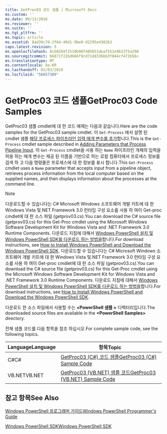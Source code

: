 ```yaml
---
title: GetProc03 코드 샘플 | Microsoft Docs
ms.custom: ''
ms.date: 09/13/2016
ms.reviewer: ''
ms.suite: ''
ms.tgt_pltfrm: ''
ms.topic: article
ms.assetid: 8ad39c7d-2f64-49d1-9be0-d2295e4302b3
caps.latest.revision: 5
ms.openlocfilehash: 8cb02b9f2510b90f405651deaf551e9622f5a298
ms.sourcegitcommit: b6871f21bd666f9cd71dd336bb3f844cf472b56c
ms.translationtype: MT
ms.contentlocale: ko-KR
ms.lasthandoff: 02/03/2019
ms.locfileid: "56857309"
---
```

# <a name="getproc03-code-samples"></a><span data-ttu-id="312f3-102">GetProc03 코드 샘플</span><span class="sxs-lookup"><span data-stu-id="312f3-102">GetProc03 Code Samples</span></span>

<span data-ttu-id="312f3-103">GetProc03 샘플 cmdlet에 대 한 코드 예제는 다음과 같습니다.</span><span class="sxs-lookup"><span data-stu-id="312f3-103">Here are the code samples for the GetProc03 sample cmdlet.</span></span> <span data-ttu-id="312f3-104">이 `Get-Process` 에서 설명 된 cmdlet 샘플 [해당 프로세스 파이프라인 입력 매개 변수를 추가](../cmdlet/adding-parameters-that-process-pipeline-input.md)합니다.</span><span class="sxs-lookup"><span data-stu-id="312f3-104">This is the `Get-Process` cmdlet sample described in [Adding Parameters that Process Pipeline Input](../cmdlet/adding-parameters-that-process-pipeline-input.md).</span></span> <span data-ttu-id="312f3-105">이 `Get-Process` cmdlet을 사용 하는 `Name` 파이프라인 개체의 입력을 허용 하는 매개 변수는 제공 된 이름을 기반으로 하는 로컬 컴퓨터에서 프로세스 정보를 검색 하 고 다음 명령줄은 프로세스에 대 한 정보를 표시 합니다.</span><span class="sxs-lookup"><span data-stu-id="312f3-105">This `Get-Process` cmdlet uses a `Name` parameter that accepts input from a pipeline object, retrieves process information from the local computer based on the supplied names, and then displays information about the processes at the command line.</span></span>

> [!NOTE]
> <span data-ttu-id="312f3-106">다운로드할 수 있습니다는 C# Microsoft Windows 소프트웨어 개발 키트에 대 한 Windows Vista 및.NET Framework 3.0 런타임 구성 요소를 사용 하 여이 Get-proc cmdlet에 대 한 소스 파일 (getprov03.cs).</span><span class="sxs-lookup"><span data-stu-id="312f3-106">You can download the C# source file (getprov03.cs) for this Get-Proc cmdlet using the Microsoft Windows Software Development Kit for Windows Vista and .NET Framework 3.0 Runtime Components.</span></span> <span data-ttu-id="312f3-107">다운로드 지침에 대해서 [Windows PowerShell 설치 및 Windows PowerShell SDK를 다운로드 하는 방법을](/powershell/developer/installing-the-windows-powershell-sdk)합니다.</span><span class="sxs-lookup"><span data-stu-id="312f3-107">For download instructions, see [How to Install Windows PowerShell and Download the Windows PowerShell SDK](/powershell/developer/installing-the-windows-powershell-sdk).</span></span>
> <span data-ttu-id="312f3-108">다운로드할 수 있습니다는 C# Microsoft Windows 소프트웨어 개발 키트에 대 한 Windows Vista 및.NET Framework 3.0 런타임 구성 요소를 사용 하 여이 Get-proc cmdlet에 대 한 소스 파일 (getprov03.cs).</span><span class="sxs-lookup"><span data-stu-id="312f3-108">You can download the C# source file (getprov03.cs) for this Get-Proc cmdlet using the Microsoft Windows Software Development Kit for Windows Vista and .NET Framework 3.0 Runtime Components.</span></span> <span data-ttu-id="312f3-109">다운로드 지침에 대해서 [Windows PowerShell 설치 및 Windows PowerShell SDK를 다운로드 하는 방법을](/powershell/developer/installing-the-windows-powershell-sdk)합니다.</span><span class="sxs-lookup"><span data-stu-id="312f3-109">For download instructions, see [How to Install Windows PowerShell and Download the Windows PowerShell SDK](/powershell/developer/installing-the-windows-powershell-sdk).</span></span>
>
> <span data-ttu-id="312f3-110">다운로드 한 소스 파일에서 사용할 수는  **\<PowerShell 샘플 >** 디렉터리입니다.</span><span class="sxs-lookup"><span data-stu-id="312f3-110">The downloaded source files are available in the **\<PowerShell Samples>** directory.</span></span>

<span data-ttu-id="312f3-111">전체 샘플 코드를 다음 항목을 참조 하십시오.</span><span class="sxs-lookup"><span data-stu-id="312f3-111">For complete sample code, see the following topics.</span></span>

|<span data-ttu-id="312f3-112">Language</span><span class="sxs-lookup"><span data-stu-id="312f3-112">Language</span></span>|<span data-ttu-id="312f3-113">항목</span><span class="sxs-lookup"><span data-stu-id="312f3-113">Topic</span></span>|
|--------------|-----------|
|<span data-ttu-id="312f3-114">C#</span><span class="sxs-lookup"><span data-stu-id="312f3-114">C#</span></span>|[<span data-ttu-id="312f3-115">GetProc03 (C#) 코드 샘플</span><span class="sxs-lookup"><span data-stu-id="312f3-115">GetProc03 (C#) Sample Code</span></span>](./getproc03-csharp-sample-code.md)|
|<span data-ttu-id="312f3-116">VB.NET</span><span class="sxs-lookup"><span data-stu-id="312f3-116">VB.NET</span></span>|[<span data-ttu-id="312f3-117">GetProc03 (VB.NET) 샘플 코드</span><span class="sxs-lookup"><span data-stu-id="312f3-117">GetProc03 (VB.NET) Sample Code</span></span>](./getproc03-vb-net-sample-code.md)|

## <a name="see-also"></a><span data-ttu-id="312f3-118">참고 항목</span><span class="sxs-lookup"><span data-stu-id="312f3-118">See Also</span></span>

[<span data-ttu-id="312f3-119">Windows PowerShell 프로그래머 가이드</span><span class="sxs-lookup"><span data-stu-id="312f3-119">Windows PowerShell Programmer's Guide</span></span>](./windows-powershell-programmer-s-guide.md)

[<span data-ttu-id="312f3-120">Windows PowerShell SDK</span><span class="sxs-lookup"><span data-stu-id="312f3-120">Windows PowerShell SDK</span></span>](../windows-powershell-reference.md)